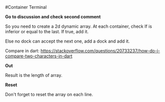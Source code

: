 #Container Terminal

**Go to discussion and check second comment**

So you need to create a 2d dynamic array.
At each container, check If is inferior or equal to the last.
If true, add it.

Else no dock can accept the next one, add a dock and add it.

Compare in dart:
https://stackoverflow.com/questions/20733237/how-do-i-compare-two-characters-in-dart

**Out**

Result is the length of array.

**Reset**

Don't forget to reset the array on each line.
